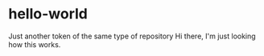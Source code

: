 # hello-world
Just another token of the same type of repository
Hi there, I'm just looking how this works.
